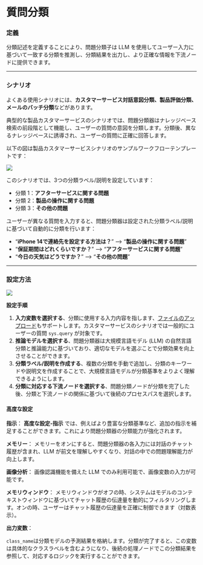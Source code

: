 # 質問分類

### **定義**

分類記述を定義することにより、問題分類子は LLM を使用してユーザー入力に基づいて一致する分類を推測し、分類結果を出力し、より正確な情報を下流ノードに提供できます。

***

### **シナリオ**

よくある使用シナリオには、**カスタマーサービス対話意図分類、製品評価分類、メールのバッチ分類**などがあります。

典型的な製品カスタマーサービスのシナリオでは、問題分類器はナレッジベース検索の前段階として機能し、ユーザーの質問の意図を分類します。分類後、異なるナレッジベースに誘導され、ユーザーの質問に正確に回答します。

以下の図は製品カスタマーサービスシナリオのサンプルワークフローテンプレートです：

![](https://assets-docs.dify.ai/dify-enterprise-mintlify/jp/guides/workflow/node/5c3032359cb0c99013be446ab187d263.png)

このシナリオでは、3つの分類ラベル/説明を設定しています：

* 分類 1：**アフターサービスに関する問題**
* 分類 2：**製品の操作に関する問題**
* 分類 3：**その他の問題**

ユーザーが異なる質問を入力すると、問題分類器は設定された分類ラベル/説明に基づいて自動的に分類を行います：

* “**iPhone 14で連絡先を設定する方法は？**” —> “**製品の操作に関する問題**”
* “**保証期間はどれくらいですか？**” —> “**アフターサービスに関する問題**”
* “**今日の天気はどうですか？**” —> “**その他の問題**”

***

### 設定方法

![](https://assets-docs.dify.ai/dify-enterprise-mintlify/jp/guides/workflow/node/c9d43eae2810729797456552c20ea481.png)

**設定手順**

1. **入力変数を選択する**、分類に使用する入力内容を指します、[ファイルのアップロード](../file-upload.md)もサポートします。カスタマーサービスのシナリオでは一般的にユーザーの質問 `sys.query` が対象です。
2. **推論モデルを選択する**、問題分類器は大規模言語モデル (LLM) の自然言語分類と推論能力に基づいており、適切なモデルを選ぶことで分類効果を向上させることができます。
3. **分類ラベル/説明を作成する**、複数の分類を手動で追加し、分類のキーワードや説明文を作成することで、大規模言語モデルが分類基準をよりよく理解できるようにします。
4. **分類に対応する下流ノードを選択する**、問題分類ノードが分類を完了した後、分類と下流ノードの関係に基づいて後続のプロセスパスを選択します。

#### **高度な設定**

**指示**： **高度な設定-指示** では、例えばより豊富な分類基準など、追加の指示を補足することができます。これにより問題分類器の分類能力が強化されます。

**メモリー**： メモリーをオンにすると、問題分類器の各入力には対話のチャット履歴が含まれ、LLM が前文を理解しやすくなり、対話の中での問題理解能力が向上します。

**画像分析**： 画像認識機能を備えた LLM でのみ利用可能で、画像変数の入力が可能です。

**メモリウィンドウ**： メモリウィンドウがオフの時、システムはモデルのコンテキストウィンドウに基づいてチャット履歴の伝達量を動的にフィルタリングします。オンの時、ユーザーはチャット履歴の伝達量を正確に制御できます（対数表示）。

**出力変数**：

`class_name`は分類モデルの予測結果を格納します。分類が完了すると、この変数は具体的なクラスラベルを含むようになり、後続の処理ノードでこの分類結果を参照して、対応するロジックを実行することができます。
